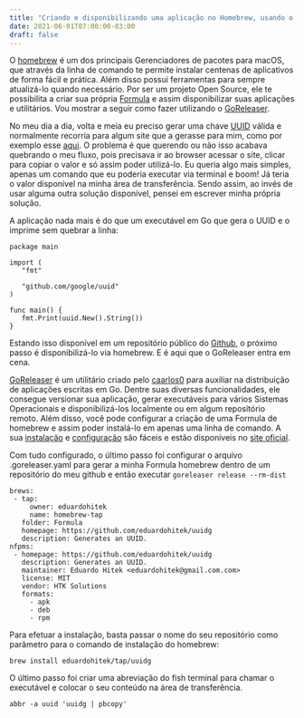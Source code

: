 ```yaml
---
title: "Criando e disponibilizando uma aplicação no Homebrew, usando o GoReleaser"
date: 2021-06-01T07:00:00-03:00
draft: false
---
```


O [homebrew](https://brew.sh/index_pt-br) é um dos principais Gerenciadores de pacotes para macOS, que através da linha de comando te permite instalar centenas de aplicativos de forma fácil e prática. Além disso possui ferramentas para sempre atualizá-lo quando necessário. Por ser um projeto Open Source, ele te possibilita a criar sua própria [Formula](https://docs.brew.sh/Formula-Cookbook) e assim disponibilizar suas aplicações e utilitários. Vou mostrar a seguir como fazer utilizando o [GoReleaser](https://github.com/goreleaser/goreleaser).

No meu dia a dia, volta e meia eu preciso gerar uma chave [UUID](https://en.wikipedia.org/wiki/Universally_unique_identifier) válida e normalmente recorria para algum site que a gerasse para mim, como por exemplo esse [aqui](https://www.uuidgenerator.net/). O problema é que querendo ou não isso acabava quebrando o meu fluxo, pois precisava ir ao browser acessar o site, clicar para copiar o valor e só assim poder utilizá-lo. Eu queria algo mais simples, apenas um comando que eu poderia executar via terminal e boom! Já teria o valor disponível na minha área de transferência. Sendo assim, ao invés de usar alguma outra solução disponível, pensei em escrever minha própria solução.

A aplicação nada mais é do que um executável em Go que gera o UUID e o imprime sem quebrar a linha:
```
package main

import (
   "fmt"

   "github.com/google/uuid"
)

func main() {
   fmt.Print(uuid.New().String())
}
```
Estando isso disponível em um repositório público do [Github](https://github.com/eduardohitek/uuidg), o próximo passo é disponibilizá-lo via homebrew. E é aqui que o GoReleaser entra em cena.

[GoReleaser](https://github.com/goreleaser/goreleaser) é um utilitário criado pelo [caarlos0](https://twitter.com/caarlos0) para auxiliar na distribuição de aplicações escritas em Go. Dentre suas diversas funcionalidades, ele consegue versionar sua aplicação, gerar executáveis para vários Sistemas Operacionais e disponibilizá-los localmente ou em algum repositório remoto. Além disso, você pode configurar a criação de uma Formula de homebrew e assim poder instalá-lo em apenas uma linha de comando. A sua [instalação](https://goreleaser.com/install/) e [configuração](https://goreleaser.com/quick-start/) são fáceis e estão disponíveis no [site oficial](https://goreleaser.com/).

Com tudo configurado, o último passo foi configurar o arquivo .goreleaser.yaml para gerar a minha Formula homebrew dentro de um repositório do meu github e então executar `goreleaser release --rm-dist`
```
brews:
 - tap:
     owner: eduardohitek
     name: homebrew-tap
   folder: Formula
   homepage: https://github.com/eduardohitek/uuidg
   description: Generates an UUID.
nfpms:
 - homepage: https://github.com/eduardohitek/uuidg
   description: Generates an UUID.
   maintainer: Eduardo Hitek <eduardohitek@gmail.com.com>
   license: MIT
   vendor: HTK Solutions
   formats:
     - apk
     - deb
     - rpm
```
Para efetuar a instalação, basta passar o nome do seu repositório como parâmetro para o comando de instalação do homebrew:

`brew install eduardohitek/tap/uuidg`

O último passo foi criar uma abreviação do fish terminal para chamar o executável e colocar o seu conteúdo na área de transferência.

`abbr -a uuid 'uuidg | pbcopy'`

